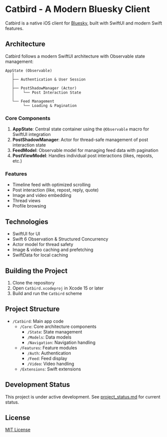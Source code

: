 # Catbird - A Modern Bluesky Client

Catbird is a native iOS client for [Bluesky](https://bsky.app), built with SwiftUI and modern Swift features.

## Architecture

Catbird follows a modern SwiftUI architecture with Observable state management:

```
AppState (Observable)
   │
   ├── Authentication & User Session
   │
   ├── PostShadowManager (Actor)
   │    └── Post Interaction State
   │
   └── Feed Management
        └── Loading & Pagination
```

### Core Components

1. **AppState**: Central state container using the `@Observable` macro for SwiftUI integration
2. **PostShadowManager**: Actor for thread-safe management of post interaction state
3. **FeedModel**: Observable model for managing feed data with pagination
4. **PostViewModel**: Handles individual post interactions (likes, reposts, etc.)

### Features

- Timeline feed with optimized scrolling
- Post interaction (like, repost, reply, quote)
- Image and video embedding
- Thread views
- Profile browsing

## Technologies

- SwiftUI for UI
- Swift 6 Observation & Structured Concurrency
- Actor model for thread safety
- Image & video caching and prefetching
- SwiftData for local caching

## Building the Project

1. Clone the repository
2. Open `Catbird.xcodeproj` in Xcode 15 or later
3. Build and run the `Catbird` scheme

## Project Structure

- `/Catbird`: Main app code
  - `/Core`: Core architecture components
    - `/State`: State management
    - `/Models`: Data models
    - `/Navigation`: Navigation handling
  - `/Features`: Feature modules
    - `/Auth`: Authentication
    - `/Feed`: Feed display
    - `/Video`: Video handling
  - `/Extensions`: Swift extensions

## Development Status

This project is under active development. See [project_status.md](project_status.md) for current status.

## License

[MIT License](LICENSE.md)
